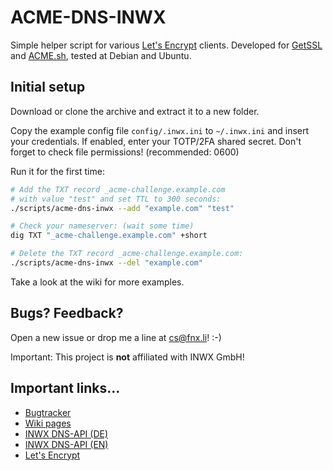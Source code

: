 # ACME-DNS-INWX
Simple helper script for various [Let's Encrypt][1] clients.
Developed for [GetSSL][2] and [ACME.sh][3], tested at Debian and Ubuntu.

## Initial setup
Download or clone the archive and extract it to a new folder.

Copy the example config file `config/.inwx.ini` to `~/.inwx.ini` and
insert your credentials. If enabled, enter your TOTP/2FA shared secret.
Don't forget to check file permissions! (recommended: 0600)

Run it for the first time:

```bash
# Add the TXT record _acme-challenge.example.com
# with value "test" and set TTL to 300 seconds:
./scripts/acme-dns-inwx --add "example.com" "test"

# Check your nameserver: (wait some time)
dig TXT "_acme-challenge.example.com" +short

# Delete the TXT record _acme-challenge.example.com:
./scripts/acme-dns-inwx --del "example.com"
```

Take a look at the wiki for more examples.

## Bugs? Feedback?
Open a new issue or drop me a line at cs@fnx.li! :-)

Important: This project is **not** affiliated with INWX GmbH!

## Important links...
* [Bugtracker](https://github.com/froonix/acme-dns-inwx/issues)
* [Wiki pages](https://github.com/froonix/acme-dns-inwx/wiki)
* [INWX DNS-API (DE)](https://www.inwx.com/de/offer/api)
* [INWX DNS-API (EN)](https://www.inwx.com/en/offer/api)
* [Let's Encrypt](https://letsencrypt.org/)

[1]: https://letsencrypt.org/docs/client-options/
[2]: https://github.com/srvrco/getssl
[3]: https://github.com/Neilpang/acme.sh
